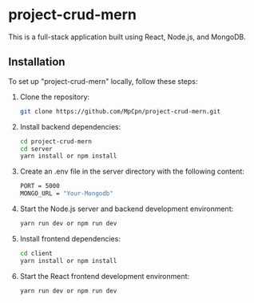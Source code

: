 # project-crud-mern

This is a full-stack application built using React, Node.js, and MongoDB.

## Installation
To set up "project-crud-mern" locally, follow these steps:

1. Clone the repository: 
   ```bash
   git clone https://github.com/MpCpn/project-crud-mern.git
   
2. Install backend dependencies:
   ```bash
   cd project-crud-mern
   cd server
   yarn install or npm install 
   
4. Create an .env file in the server directory with the following content:
   ```bash
   PORT = 5000
   MONGO_URL = "Your-Mongodb"
   
6. Start the Node.js server and backend development environment:
   ```bash
   yarn run dev or npm run dev
   
7. Install frontend dependencies:
   ```bash
   cd client
   yarn install or npm install
   
8. Start the React frontend development environment:
   ```bash
   yarn run dev or npm run dev
